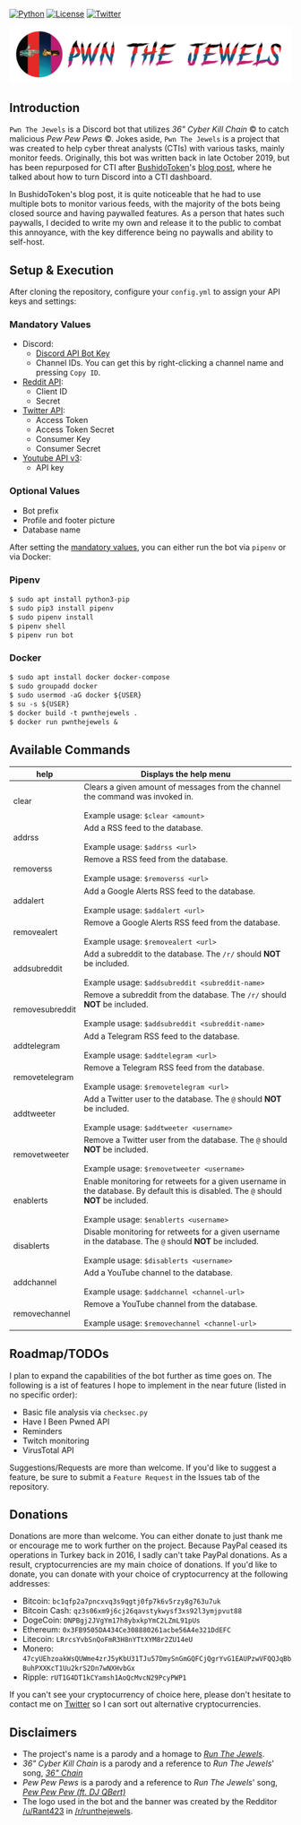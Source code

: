 [![Python][1]][2]
[![License][3]][4]
[![Twitter][5]][6]

<p align="center">
    <img src="./images/Pwn%20The%20Jewels%20Banner.png">
</p>

## Introduction
`Pwn The Jewels` is a Discord bot that utilizes *36" Cyber Kill Chain* &copy; to catch malicious *Pew Pew Pews* 
&copy;. Jokes aside, `Pwn The Jewels` is a project that was created to help cyber threat analysts (CTIs) with various 
tasks, mainly monitor feeds.  Originally, this bot was written back in late October 2019, but has been repurposed for 
CTI after [BushidoToken][7]'s [blog post][8], where he talked about how to turn Discord into a CTI dashboard.

In BushidoToken's blog post, it is quite noticeable that he had to use multiple bots to monitor various feeds, with 
the majority of the bots being closed source and having paywalled features. As a person that hates such paywalls, I 
decided to write my own and release it to the public to combat this annoyance, with the key difference being no 
paywalls and ability to self-host.

## Setup & Execution
After cloning the repository, configure your `config.yml` to assign your API keys and settings:

### Mandatory Values
- Discord:
  - [Discord API Bot Key][9]
  - Channel IDs. You can get this by right-clicking a channel name and pressing `Copy ID`.
- [Reddit API][10]:
  - Client ID
  - Secret
- [Twitter API][11]:
  - Access Token
  - Access Token Secret
  - Consumer Key
  - Consumer Secret
- [Youtube API v3][12]:
  - API key

### Optional Values
- Bot prefix
- Profile and footer picture
- Database name

After setting the [mandatory values](#mandatory-settings), you can either run the bot via `pipenv` or via Docker:

### Pipenv
```
$ sudo apt install python3-pip
$ sudo pip3 install pipenv
$ sudo pipenv install
$ pipenv shell
$ pipenv run bot
```

### Docker
```
$ sudo apt install docker docker-compose
$ sudo groupadd docker
$ sudo usermod -aG docker ${USER}
$ su -s ${USER}
$ docker build -t pwnthejewels .
$ docker run pwnthejewels &
```

## Available Commands
| help            | Displays the help menu                                                                                                                                                              |
|-----------------|-------------------------------------------------------------------------------------------------------------------------------------------------------------------------------------|
| clear           | Clears a given amount of messages from the channel the command was invoked in.<br><br>Example usage:  `$clear <amount>`                                                             |
| addrss          | Add a RSS feed to the database.<br><br>Example usage: `$addrss <url>`                                                                                                               |
| removerss       | Remove a RSS feed from the database.<br><br>Example usage: `$removerss <url>`                                                                                                       |
| addalert        | Add a Google Alerts RSS feed to the database.<br><br>Example usage: `$addalert <url>`                                                                                               |
| removealert     | Remove a Google Alerts RSS feed from the database.<br><br>Example usage: `$removealert <url>`                                                                                       |
| addsubreddit    | Add a subreddit to the database. The `/r/` should **NOT** be included.<br><br>Example usage: `$addsubreddit <subreddit-name>`                                                       |
| removesubreddit | Remove a subreddit from the database. The `/r/` should **NOT** be included.<br><br>Example usage: `$addsubreddit <subreddit-name>`                                                  |
| addtelegram     | Add a Telegram RSS feed to the database.<br><br>Example usage: `$addtelegram <url>`                                                                                                 |
| removetelegram  | Remove a Telegram RSS feed from the database.<br><br>Example usage: `$removetelegram <url>`                                                                                         |
| addtweeter      | Add a Twitter user to the database. The `@` should **NOT** be included.<br><br>Example usage: `$addtweeter <username>`                                                              |
| removetweeter   | Remove a Twitter user from the database. The `@` should **NOT** be included.<br><br>Example usage: `$removetweeter <username>`                                                      |
| enablerts       | Enable monitoring for retweets for a given username in the database. By default this is disabled. The `@` should **NOT** be included.<br><br>Example usage: `$enablerts <username>` |
| disablerts      | Disable monitoring for retweets for a given username in the database. The `@` should **NOT** be included.<br><br>Example usage: `$disablerts <username>`                            |
| addchannel      | Add a YouTube channel to the database.<br><br>Example usage: `$addchannel <channel-url>`                                                                                            |
| removechannel   | Remove a YouTube channel from the database.<br><br>Example usage: `$removechannel <channel-url>`                                                                                    |                                                                                |

## Roadmap/TODOs
I plan to expand the capabilities of the bot further as time goes on. The following is a ist of features I hope to 
implement in the near future (listed in no specific order):

- Basic file analysis via `checksec.py`
- Have I Been Pwned API
- Reminders
- Twitch monitoring
- VirusTotal API

Suggestions/Requests are more than welcome. If you'd like to suggest a feature, be sure to submit a `Feature Request` 
in the Issues tab of the repository.

## Donations
Donations are more than welcome. You can either donate to just thank me or encourage me to work further on the 
project. Because PayPal ceased its operations in Turkey back in 2016, I sadly can't take PayPal donations. As a 
result, cryptocurrencies are my main choice of donations. If you'd like to donate, you can donate with your choice of 
cryptocurrency at the following addresses:

- Bitcoin:      `bc1qfp2a7pncxvq3s9qgtj0fp7k6v5rzy8g763u7uk`
- Bitcoin Cash: `qz3s06xm9j6cj26qavstykwysf3xs92l3ymjpvut88`
- DogeCoin:     `DNPBgj2JVgYm17h8ybxkpYmC2LZmL91pUs`
- Ethereum:     `0x3FB9505DA434Ce308880261acbe56A4e321DdEFC`
- Litecoin:     `LRrcsYvbSnQoFmR3H8nYTtXYM8r2ZU14eU`
- Monero:       `47cyUEhzoakWsQUWme4zrJ5yKbU31TJu57DmySnGmGQFCjQgrYvG1EAUPzwVFQQJqBbBuhPXXKcT1Uu2krS2Dn7wNXHvbGx`
- Ripple:       `rUT1G4DT1kCYamsh1AoQcMvcN29PcyPWP1`

If you can't see your cryptocurrency of choice here, please don't hesitate to contact me on [Twitter][6] so I can 
sort out alternative cryptocurrencies.

## Disclaimers
- The project's name is a parody and a homage to [*Run The Jewels*][13].
- *36" Cyber Kill Chain* is a parody and a reference to *Run The Jewels*' song, [*36" Chain*][14]
- *Pew Pew Pews* is a parody and a reference to *Run The Jewels*' song, [*Pew Pew Pew (ft. DJ QBert)*][15]
- The logo used in the bot and the banner was created by the Redditor [/u/Rant423][16] in [/r/runthejewels][17].

[1]:    https://img.shields.io/badge/Python-3.9.2-yellow.svg?color=blue&logo=python&logoColor=white
[2]:    https://www.python.org/download/
[3]:    https://img.shields.io/github/license/Arszilla/Pwn-The-Jewels.svg?color=orange&logo=github
[4]:    https://github.com/Arszilla/Pwn-The-Jewels/blob/master/LICENSE
[5]:    https://img.shields.io/twitter/url?label=Twitter&style=flat-square&url=https%3A%2F%2Ftwitter.com%2FArszilla?color=blue&logo=Twitter
[6]:    https://twitter.com/Arszilla
[7]:    https://twitter.com/BushidoToken
[8]:    https://blog.bushidotoken.net/2021/02/using-discord-server-as-personal-cti.html
[9]:    https://discord.com/developers/
[10]:   https://www.reddit.com/prefs/apps/
[11]:   https://developer.twitter.com/
[12]:   https://developers.google.com/youtube/v3
[13]:   https://www.youtube.com/channel/UCeveumRTn2o--9j1Xz2KUCQ
[14]:   https://www.youtube.com/watch?v=c_rwa4ZbKgA
[15]:   https://www.youtube.com/watch?v=gw9-F69EltY
[16]:   https://www.reddit.com/user/Rant423
[17]:   https://www.reddit.com/r/runthejewels/comments/gvx9vs/to_celebrate_rtj4/
